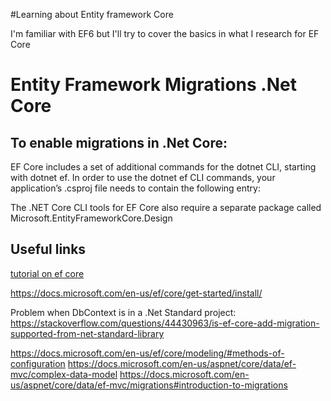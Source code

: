 #Learning about Entity framework Core

I'm familiar with EF6 but I'll try to cover the basics in what I research for EF Core



# Entity Framework Migrations .Net Core

## To enable migrations in .Net Core:

EF Core includes a set of additional commands for the dotnet CLI, starting with dotnet ef. 
In order to use the dotnet ef CLI commands, your application’s .csproj file needs to contain the following entry:

<ItemGroup>
  <DotNetCliToolReference Include="Microsoft.EntityFrameworkCore.Tools.DotNet" Version="2.0.1" />
</ItemGroup>

The .NET Core CLI tools for EF Core also require a separate package called 
Microsoft.EntityFrameworkCore.Design


## Useful links

[tutorial on ef core](http://www.entityframeworktutorial.net/efcore/entity-framework-core.aspx)

https://docs.microsoft.com/en-us/ef/core/get-started/install/

Problem when DbContext is in a .Net Standard project:
https://stackoverflow.com/questions/44430963/is-ef-core-add-migration-supported-from-net-standard-library

https://docs.microsoft.com/en-us/ef/core/modeling/#methods-of-configuration
https://docs.microsoft.com/en-us/aspnet/core/data/ef-mvc/complex-data-model
https://docs.microsoft.com/en-us/aspnet/core/data/ef-mvc/migrations#introduction-to-migrations